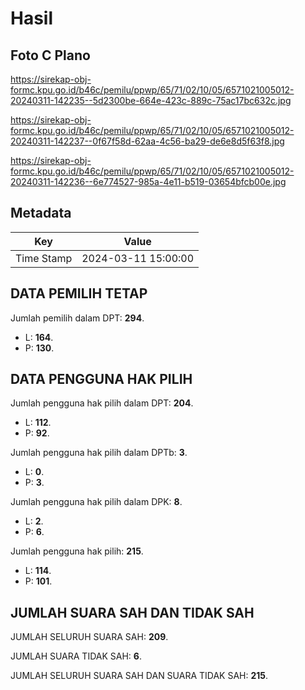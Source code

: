 # Hasil

## Foto C Plano

https://sirekap-obj-formc.kpu.go.id/b46c/pemilu/ppwp/65/71/02/10/05/6571021005012-20240311-142235--5d2300be-664e-423c-889c-75ac17bc632c.jpg

https://sirekap-obj-formc.kpu.go.id/b46c/pemilu/ppwp/65/71/02/10/05/6571021005012-20240311-142237--0f67f58d-62aa-4c56-ba29-de6e8d5f63f8.jpg

https://sirekap-obj-formc.kpu.go.id/b46c/pemilu/ppwp/65/71/02/10/05/6571021005012-20240311-142236--6e774527-985a-4e11-b519-03654bfcb00e.jpg


## Metadata

| Key        | Value               |
| ---------- | ------------------- |
| Time Stamp | 2024-03-11 15:00:00 |


## DATA PEMILIH TETAP

Jumlah pemilih dalam DPT: **294**.
 * L: **164**.
 * P: **130**.

## DATA PENGGUNA HAK PILIH

Jumlah pengguna hak pilih dalam DPT: **204**.
 * L: **112**.
 * P: **92**.

Jumlah pengguna hak pilih dalam DPTb: **3**.
 * L: **0**.
 * P: **3**.

Jumlah pengguna hak pilih dalam DPK: **8**.
 * L: **2**.
 * P: **6**.

Jumlah pengguna hak pilih: **215**.
 * L: **114**.
 * P: **101**.

## JUMLAH SUARA SAH DAN TIDAK SAH

JUMLAH SELURUH SUARA SAH: **209**.

JUMLAH SUARA TIDAK SAH: **6**.

JUMLAH SELURUH SUARA SAH DAN SUARA TIDAK SAH: **215**.


